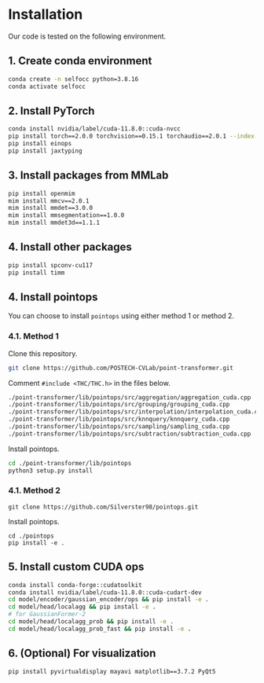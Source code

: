 # Installation
Our code is tested on the following environment.

## 1. Create conda environment
```bash
conda create -n selfocc python=3.8.16
conda activate selfocc
```

## 2. Install PyTorch
```bash
conda install nvidia/label/cuda-11.8.0::cuda-nvcc
pip install torch==2.0.0 torchvision==0.15.1 torchaudio==2.0.1 --index-url https://download.pytorch.org/whl/cu118
pip install einops
pip install jaxtyping
```

## 3. Install packages from MMLab
```bash
pip install openmim
mim install mmcv==2.0.1
mim install mmdet==3.0.0
mim install mmsegmentation==1.0.0
mim install mmdet3d==1.1.1
```

## 4. Install other packages
```bash
pip install spconv-cu117
pip install timm
```

## 4. Install pointops
You can choose to install `pointops` using either method 1 or method 2.  
### 4.1. Method 1
Clone this repository.
```bash
git clone https://github.com/POSTECH-CVLab/point-transformer.git
```
Comment `#include <THC/THC.h>` in the files below.
```bash
./point-transformer/lib/pointops/src/aggregation/aggregation_cuda.cpp
./point-transformer/lib/pointops/src/grouping/grouping_cuda.cpp
./point-transformer/lib/pointops/src/interpolation/interpolation_cuda.cpp
./point-transformer/lib/pointops/src/knnquery/knnquery_cuda.cpp
./point-transformer/lib/pointops/src/sampling/sampling_cuda.cpp
./point-transformer/lib/pointops/src/subtraction/subtraction_cuda.cpp
```
Install pointops.
```bash
cd ./point-transformer/lib/pointops
python3 setup.py install
```

### 4.1. Method 2
```
git clone https://github.com/Silverster98/pointops.git
```

Install pointops.  
```
cd ./pointops
pip install -e .
```

## 5. Install custom CUDA ops
```bash
conda install conda-forge::cudatoolkit
conda install nvidia/label/cuda-11.8.0::cuda-cudart-dev
cd model/encoder/gaussian_encoder/ops && pip install -e .
cd model/head/localagg && pip install -e .
# for GaussianFormer-2
cd model/head/localagg_prob && pip install -e .
cd model/head/localagg_prob_fast && pip install -e .
```

## 6. (Optional) For visualization
```bash
pip install pyvirtualdisplay mayavi matplotlib==3.7.2 PyQt5
```